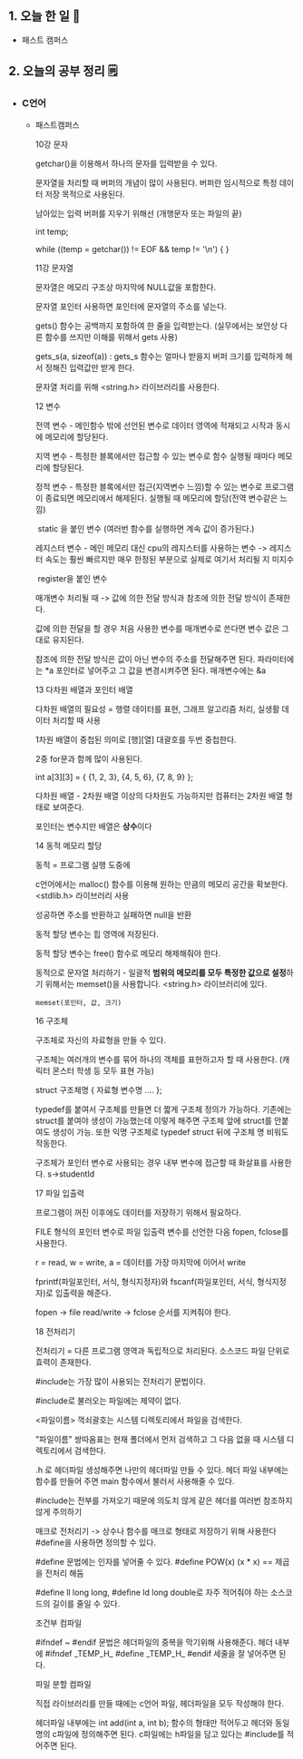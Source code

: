 <!-- 20210821 토 -->
<!--  




-->

## 1. 오늘 한 일 📅

*   패스트 캠퍼스

## 2. 오늘의 공부 정리 🗒️

-   ### C언어

    *   패스트캠퍼스

        10강 문자

        getchar()을 이용해서 하나의 문자를 입력받을 수 있다.

        문자열을 처리할 때 버퍼의 개념이 많이 사용된다. 버퍼란 임시적으로 특정 데이터 저장 목적으로 사용된다.

        남아있는 입력 버퍼를 지우기 위해선 (개행문자 또는 파일의 끝)

        int temp;

        while ((temp = getchar()) != EOF && temp != '\n') { }

        11강 문자열

        문자열은 메모리 구조상 마지막에 NULL값을 포함한다.

        문자열 포인터 사용하면 포인터에 문자열의 주소를 넣는다.

        gets() 함수는 공백까지 포함하여 한 줄을 입력받는다. (실무에서는 보안상 다른 함수를 쓰지만 이해를 위해서 gets 사용)

        gets_s(a, sizeof(a)) : gets_s 함수는 얼마나 받을지 버퍼 크기를 입력하게 해서 정해진 입력값만 받게 한다.

        문자열 처리를 위해 <string.h> 라이브러리를 사용한다.

        12 변수

        전역 변수 - 메인함수 밖에 선언된 변수로 데이터 영역에 적재되고 시작과 동시에 메모리에 할당된다.

        지역 변수 - 특정한 블록에서만 접근할 수 있는 변수로 함수 실행될 때마다 메모리에 할당된다.

        정적 변수 - 특정한 블록에서만 접근(지역변수 느낌)할 수 있는 변수로 프로그램이 종료되면 메모리에서 해제된다. 실행될 때 메모리에 할당(전역 변수같은 느낌)

        ​	static 을 붙인 변수 (여러번 함수를 실행하면 계속 값이 증가된다.)

        레지스터 변수 - 메인 메모리 대신 cpu의 레지스터를 사용하는 변수 -> 레지스터 속도는 훨씬 빠르지만 매우 한정된 부분으로 실제로 여기서 처리될 지 미지수

        ​	register을 붙인 변수

        매개변수 처리될 때 -> 값에 의한 전달 방식과 참조에 의한 전달 방식이 존재한다.

        값에 의한 전달을 할 경우 처음 사용한 변수를 매개변수로 쓴다면 변수 값은 그대로 유지된다.

        참조에 의한 전달 방식은 값이 아닌 변수의 주소를 전달해주면 된다. 파라미터에는 *a 포인터로 넣어주고 그 값을 변경시켜주면 된다. 매개변수에는 &a

        13 다차원 배열과 포인터 배열

        다차원 배열의 필요성 = 행렬 데이터를 표현, 그래프 알고리즘 처리, 실생활 데이터 처리할 때 사용

        1차원 배열이 중첩된 의미로 \[행]\[열] 대괄호를 두번 중첩한다.

        2중 for문과 함께 많이 사용된다.

        int a\[3]\[3] = { {1, 2, 3}, {4, 5, 6}, {7, 8, 9} };

        다차원 배열 - 2차원 배열 이상의 다차원도 가능하지만 컴퓨터는 2차원 배열 형태로 보여준다.

        포인터는 변수지만 배열은 **상수**이다

        14 동적 메모리 할당

        동적 = 프로그램 실행 도중에

        c언어에서는 malloc() 함수를 이용해 원하는 만큼의 메모리 공간을 확보한다. <stdlib.h> 라이브러리 사용

        성공하면 주소를 반환하고 실패하면 null을 반환

        동적 할당 변수는 힙 영역에 저장된다.

        동적 할당 변수는 free() 함수로 메모리 해제해줘야 한다.

        동적으로 문자열 처리하기 - 일괄적 **범위의 메모리를 모두 특정한 값으로 설정**하기 위해서는 memset()을 사용합니다. <string.h> 라이브러리에 있다.

        `memset(포인터, 값, 크기)`

        16 구조체

        구조체로 자신의 자료형을 만들 수 있다.

        구조체는 여러개의 변수를 묶어 하나의 객체를 표현하고자 할 때 사용한다. (캐릭터 몬스터 학생 등 모두 표현 가능)

        struct 구조체명 { 자료형 변수명 .... };

        typedef를 붙여서 구조체를 만들면 더 짧게 구조체 정의가 가능하다. 기존에는 struct를 붙여야 생성이 가능했는데 이렇게 해주면 구조체 앞에 struct를 안붙여도 생성이 가능. 또한 익명 구조체로 typedef struct 뒤에 구조체 명 비워도 작동한다.

        구조체가 포인터 변수로 사용되는 경우 내부 변수에 접근할 때 화살표를 사용한다. s->studentId

        17 파일 입출력

        프로그램이 꺼진 이후에도 데이터를 저장하기 위해서 필요하다.

        FILE 형식의 포인터 변수로 파일 입출력 변수를 선언한 다음 fopen, fclose를 사용한다.

        r = read, w = write, a = 데이터를 가장 마지막에 이어서 write

        fprintf(파일포인터, 서식, 형식지정자)와 fscanf(파일포인터, 서식, 형식지정자)로 입출력을 해준다.

        fopen -> file read/write -> fclose 순서를 지켜줘야 한다.

        18 전처리기

        전처리기 = 다른 프로그램 영역과 독립적으로 처리된다. 소스코드 파일 단위로 효력이 존재한다.

        #include는 가장 많이 사용되는 전처리기 문법이다.

        #include로 불러오는 파일에는 제약이 없다.

        <파일이름> 꺽쇠괄호는 시스템 디렉토리에서 파일을 검색한다.

        "파일이름" 쌍따옴표는 현재 폴더에서 먼저 검색하고 그 다음 없을 때 시스템 디렉토리에서 검색한다.

        .h 로 헤더파일 생성해주면 나만의 헤더파일 만들 수 있다. 헤더 파일 내부에는 함수를 만들어 주면 main 함수에서 불러서 사용해줄 수 있다. 

        #include는 전부를 가져오기 때문에 의도치 않게 같은 헤더를 여러번 참조하지 않게 주의하기

        매크로 전처리기 -> 상수나 함수를 매크로 형태로 저장하기 위해 사용한다 #define을 사용하면 정의할 수 있다.

        #define 문법에는 인자를 넣어줄 수 있다. #define POW(x) (x * x) == 제곱을 전처리 해둠

        #define ll long long, #define ld long double로 자주 적어줘야 하는 소스코드의 길이를 줄일 수 있다.

        조건부 컴파일

        #ifndef ~ #endif 문법은 헤더파일의 중복을 막기위해 사용해준다. 헤더 내부에 #ifndef \_TEMP_H_ #define \_TEMP_H_ #endif 세줄을 잘 넣어주면 된다.

        파일 분할 컴파일

        직접 라이브러리를 만들 때에는 c언어 파일, 헤더파일을 모두 작성해야 한다.

        헤더파일 내부에는 int add(int a, int b); 함수의 형태만 적어두고 헤더와 동일명의 c파일에 정의해주면 된다. c파일에는 h파일을 담고 있다는 #include를 적어주면 된다.

    